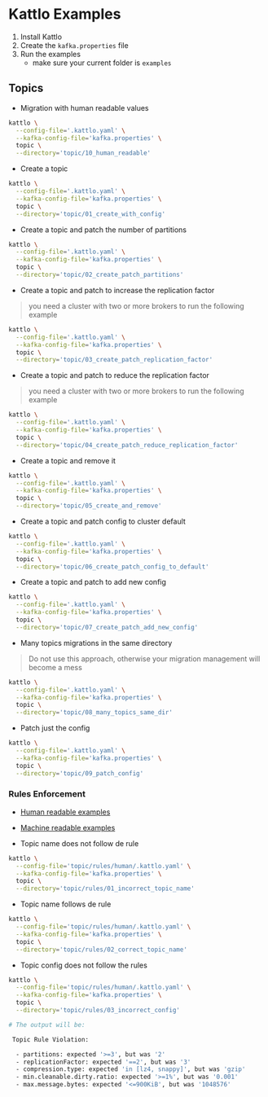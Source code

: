 # Kattlo Examples

1. Install Kattlo
2. Create the `kafka.properties` file
3. Run the examples
   - make sure your current folder is `examples`

## Topics

- Migration with human readable values

```bash
kattlo \
  --config-file='.kattlo.yaml' \
  --kafka-config-file='kafka.properties' \
  topic \
  --directory='topic/10_human_readable'
```

- Create a topic

```bash
kattlo \
  --config-file='.kattlo.yaml' \
  --kafka-config-file='kafka.properties' \
  topic \
  --directory='topic/01_create_with_config'
```

- Create a topic and patch the number of partitions

```bash
kattlo \
  --config-file='.kattlo.yaml' \
  --kafka-config-file='kafka.properties' \
  topic \
  --directory='topic/02_create_patch_partitions'
```

- Create a topic and patch to increase the replication factor

> you need a cluster with two or more brokers to run the following example

```bash
kattlo \
  --config-file='.kattlo.yaml' \
  --kafka-config-file='kafka.properties' \
  topic \
  --directory='topic/03_create_patch_replication_factor'
```

- Create a topic and patch to reduce the replication factor

> you need a cluster with two or more brokers to run the following example

```bash
kattlo \
  --config-file='.kattlo.yaml' \
  --kafka-config-file='kafka.properties' \
  topic \
  --directory='topic/04_create_patch_reduce_replication_factor'
```

- Create a topic and remove it

```bash
kattlo \
  --config-file='.kattlo.yaml' \
  --kafka-config-file='kafka.properties' \
  topic \
  --directory='topic/05_create_and_remove'
```

- Create a topic and patch config to cluster default

```bash
kattlo \
  --config-file='.kattlo.yaml' \
  --kafka-config-file='kafka.properties' \
  topic \
  --directory='topic/06_create_patch_config_to_default'
```

- Create a topic and patch to add new config

```bash
kattlo \
  --config-file='.kattlo.yaml' \
  --kafka-config-file='kafka.properties' \
  topic \
  --directory='topic/07_create_patch_add_new_config'
```

- Many topics migrations in the same directory

> Do not use this approach, otherwise your migration management will become a
 mess

```bash
kattlo \
  --config-file='.kattlo.yaml' \
  --kafka-config-file='kafka.properties' \
  topic \
  --directory='topic/08_many_topics_same_dir'
```

- Patch just the config

```bash
kattlo \
  --config-file='.kattlo.yaml' \
  --kafka-config-file='kafka.properties' \
  topic \
  --directory='topic/09_patch_config'
```

### Rules Enforcement

- [Human readable examples](./topic/rules/human)
- [Machine readable examples](./topic/rules/machine)

- Topic name does not follow de rule
```bash
kattlo \
  --config-file='topic/rules/human/.kattlo.yaml' \
  --kafka-config-file='kafka.properties' \
  topic \
  --directory='topic/rules/01_incorrect_topic_name'
```

- Topic name follows de rule
```bash
kattlo \
  --config-file='topic/rules/human/.kattlo.yaml' \
  --kafka-config-file='kafka.properties' \
  topic \
  --directory='topic/rules/02_correct_topic_name'
```

- Topic config does not follow the rules
```bash
kattlo \
  --config-file='topic/rules/human/.kattlo.yaml' \
  --kafka-config-file='kafka.properties' \
  topic \
  --directory='topic/rules/03_incorrect_config'

# The output will be:

 Topic Rule Violation:

  - partitions: expected '>=3', but was '2'
  - replicationFactor: expected '==2', but was '3'
  - compression.type: expected 'in [lz4, snappy]', but was 'gzip'
  - min.cleanable.dirty.ratio: expected '>=1%', but was '0.001'
  - max.message.bytes: expected '<=900KiB', but was '1048576'
```
